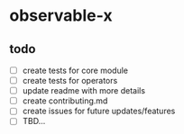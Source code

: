 # observable-x

## todo
- [ ] create tests for core module
- [ ] create tests for operators
- [ ] update readme with more details
- [ ] create contributing.md
- [ ] create issues for future updates/features
- [ ] TBD...
